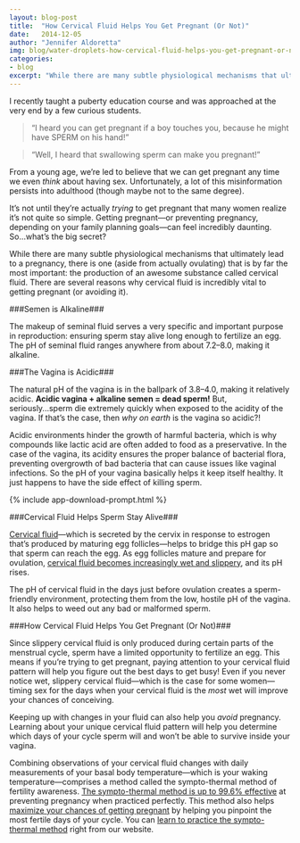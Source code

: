 ```yaml
---
layout: blog-post
title:  "How Cervical Fluid Helps You Get Pregnant (Or Not)"
date:   2014-12-05
author: "Jennifer Aldoretta"
img: blog/water-droplets-how-cervical-fluid-helps-you-get-pregnant-or-not.jpg
categories:
- blog
excerpt: "While there are many subtle physiological mechanisms that ultimately lead to a pregnancy, there is one (aside from actually ovulating) that is by far the most important..."
---
```


I recently taught a puberty education course and was approached at the very end by a few curious students. 

>&ldquo;I heard you can get pregnant if a boy touches you, because he might have SPERM on his hand!&rdquo;

>&ldquo;Well, I heard that swallowing sperm can make you pregnant!&rdquo;

From a young age, we&rsquo;re led to believe that we can get pregnant any time we even *think* about having sex. Unfortunately, a lot of this misinformation persists into adulthood (though maybe not to the same degree).

It&rsquo;s not until they&rsquo;re actually *trying* to get pregnant that many women realize it&rsquo;s not quite so simple. Getting pregnant&mdash;or preventing pregnancy, depending on your family planning goals&mdash;can feel incredibly daunting. So...what&rsquo;s the big secret?

While there are many subtle physiological mechanisms that ultimately lead to a pregnancy, there is one (aside from actually ovulating) that is by far the most important: the production of an awesome substance called cervical fluid. There are several reasons why cervical fluid is incredibly vital to getting pregnant (or avoiding it).

###Semen is Alkaline###

The makeup of seminal fluid serves a very specific and important purpose in reproduction: ensuring sperm stay alive long enough to fertilize an egg. The pH of seminal fluid ranges anywhere from about 7.2&ndash;8.0, making it alkaline.

###The Vagina is Acidic###

The natural pH of the vagina is in the ballpark of 3.8&ndash;4.0, making it relatively acidic. **Acidic vagina + alkaline semen = dead sperm!** But, seriously...sperm die extremely quickly when exposed to the acidity of the vagina. If that&rsquo;s the case, then *why on earth* is the vagina so acidic?!

Acidic environments hinder the growth of harmful bacteria, which is why compounds like lactic acid are often added to food as a preservative. In the case of the vagina, its acidity ensures the proper balance of bacterial flora, preventing overgrowth of bad bacteria that can cause issues like vaginal infections. So the pH of your vagina basically helps it keep itself healthy. It just happens to have the side effect of killing sperm.

{% include app-download-prompt.html %}

###Cervical Fluid Helps Sperm Stay Alive###

<a class="text-link" href="/the-cycle/chapter-6-hormone-changes-and-fertility-signals/#what-is-cervical-fluid">Cervical fluid</a>&mdash;which is secreted by the cervix in response to estrogen that&rsquo;s produced by maturing egg follicles&mdash;helps to bridge this pH gap so that sperm can reach the egg. As egg follicles mature and prepare for ovulation, <a class="text-link" href="/the-cycle/appendix-e-visualizing-cervical-fluid-changes/">cervical fluid becomes increasingly wet and slippery</a>, and its pH rises. 

The pH of cervical fluid in the days just before ovulation creates a sperm-friendly environment, protecting them from the low, hostile pH of the vagina. It also helps to weed out any bad or malformed sperm.

###How Cervical Fluid Helps You Get Pregnant (Or Not)###

Since slippery cervical fluid is only produced during certain parts of the menstrual cycle, sperm have a limited opportunity to fertilize an egg. This means if you&rsquo;re trying to get pregnant, paying attention to your cervical fluid pattern will help you figure out the best days to get busy! Even if you never notice wet, slippery cervical fluid&mdash;which is the case for some women&mdash;timing sex for the days when your cervical fluid is the *most* wet will improve your chances of conceiving.

Keeping up with changes in your fluid can also help you *avoid* pregnancy. Learning about your unique cervical fluid pattern will help you determine which days of your cycle sperm will and won&rsquo;t be able to survive inside your vagina.

Combining observations of your cervical fluid changes with daily measurements of your basal body temperature&mdash;which is your waking temperature&mdash;comprises a method called the sympto-thermal method of fertility awareness. <a class="text-link" href="/the-cycle/chapter-9-sympto-thermal-method-effectiveness/">The sympto-thermal method is up to 99.6% effective</a> at preventing pregnancy when practiced perfectly. This method also helps <a class="text-link" href="/blog/2014/07/04/how-to-get-pregnant-while-charting-your-fertility/">maximize your chances of getting pregnant</a> by helping you pinpoint the most fertile days of your cycle. You can <a class="text-link" href="/the-cycle/chapter-7-the-rules-of-the-sympto-thermal-method/">learn to practice the sympto-thermal method</a> right from our website.